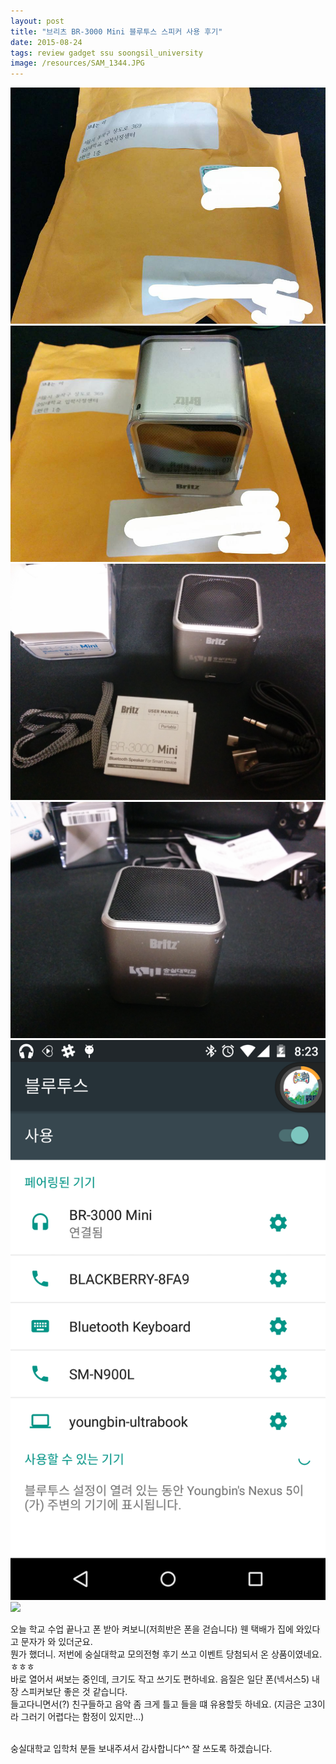 ```yaml
---
layout: post
title: "브리츠 BR-3000 Mini 블루투스 스피커 사용 후기"
date: 2015-08-24
tags: review gadget ssu soongsil_university
image: /resources/SAM_1344.JPG
---
```


<img src="/resources/11873429_983924731659836_6789396665988454229_n.jpg"><br>
<img src="/resources/11028023_983924754993167_2806264849500715027_n.jpg"><br>
<img src="/resources/IMG_20150824_194221.jpg"><br>
<img src="/resources/IMG_20150824_194607.jpg"><br>
<img src="/resources/Screenshot_2015-08-24-20-23-16.png"><br>
<img src="/resources/SAM_1344.JPG"><br>

오늘 학교 수업 끝나고 폰 받아 켜보니(저희반은 폰을 걷습니다) 웬 택배가 집에 와있다고 문자가 와 있더군요.<br>
뭔가 했더니. 저번에 숭실대학교 모의전형 후기 쓰고 이벤트 당첨되서 온 상품이였네요.ㅎㅎㅎ<br>
바로 열어서 써보는 중인데, 크기도 작고 쓰기도 편하네요. 음질은 일단 폰(넥서스5) 내장 스피커보단 좋은 것 같습니다.<br>
들고다니면서(?) 친구들하고 음악 좀 크게 틀고 들을 떄 유용할듯 하네요. (지금은 고3이라 그러기 어렵다는 함정이 있지만...)<br><br>

숭실대학교 입학처 분들 보내주셔서 감사합니다^^ 잘 쓰도록 하겠습니다.
